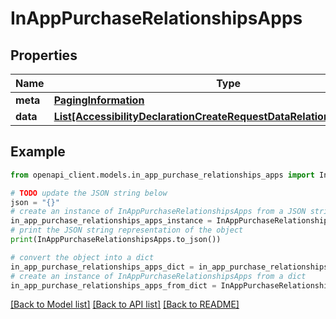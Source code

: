 # InAppPurchaseRelationshipsApps


## Properties

Name | Type | Description | Notes
------------ | ------------- | ------------- | -------------
**meta** | [**PagingInformation**](PagingInformation.md) |  | [optional] 
**data** | [**List[AccessibilityDeclarationCreateRequestDataRelationshipsAppData]**](AccessibilityDeclarationCreateRequestDataRelationshipsAppData.md) |  | [optional] 

## Example

```python
from openapi_client.models.in_app_purchase_relationships_apps import InAppPurchaseRelationshipsApps

# TODO update the JSON string below
json = "{}"
# create an instance of InAppPurchaseRelationshipsApps from a JSON string
in_app_purchase_relationships_apps_instance = InAppPurchaseRelationshipsApps.from_json(json)
# print the JSON string representation of the object
print(InAppPurchaseRelationshipsApps.to_json())

# convert the object into a dict
in_app_purchase_relationships_apps_dict = in_app_purchase_relationships_apps_instance.to_dict()
# create an instance of InAppPurchaseRelationshipsApps from a dict
in_app_purchase_relationships_apps_from_dict = InAppPurchaseRelationshipsApps.from_dict(in_app_purchase_relationships_apps_dict)
```
[[Back to Model list]](../README.md#documentation-for-models) [[Back to API list]](../README.md#documentation-for-api-endpoints) [[Back to README]](../README.md)


